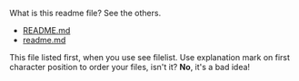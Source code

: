 What is this readme file? See the others.

- [README.md](README.md)
- [readme.md](readme.md)

This file listed first, when you use see filelist. Use explanation mark on first character position to order your files, isn't it? **No**, it's a bad idea!
